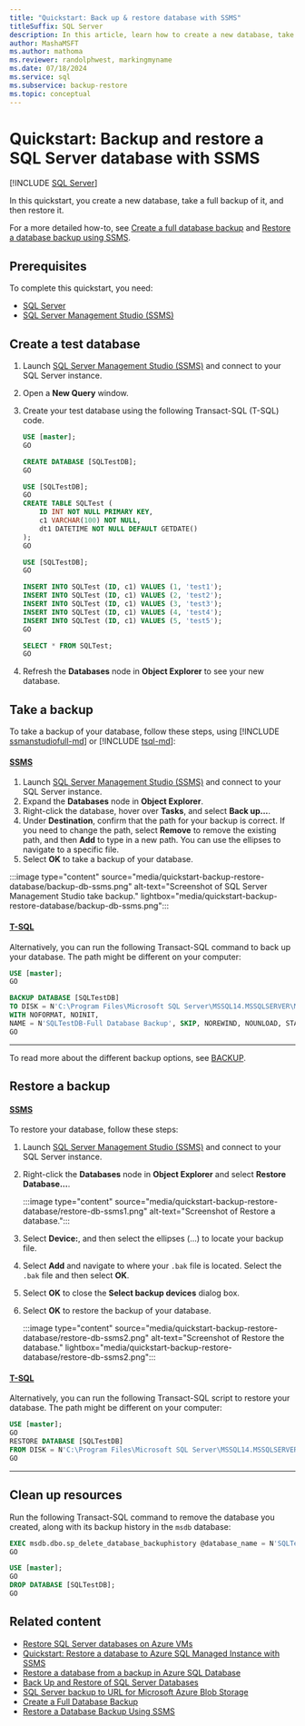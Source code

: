 ```yaml
---
title: "Quickstart: Back up & restore database with SSMS"
titleSuffix: SQL Server
description: In this article, learn how to create a new database, take a backup of the database, and restore the backup in SQL Server using SSMS
author: MashaMSFT
ms.author: mathoma
ms.reviewer: randolphwest, markingmyname
ms.date: 07/18/2024
ms.service: sql
ms.subservice: backup-restore
ms.topic: conceptual
---
```


# Quickstart: Backup and restore a SQL Server database with SSMS

[!INCLUDE [SQL Server](../../includes/applies-to-version/sqlserver.md)]

In this quickstart, you create a new database, take a full backup of it, and then restore it.

For a more detailed how-to, see [Create a full database backup](create-a-full-database-backup-sql-server.md) and [Restore a database backup using SSMS](restore-a-database-backup-using-ssms.md).

## Prerequisites

To complete this quickstart, you need:

- [SQL Server](https://www.microsoft.com/sql-server/sql-server-downloads)
- [SQL Server Management Studio (SSMS)](../../ssms/download-sql-server-management-studio-ssms.md)

## Create a test database

1. Launch [SQL Server Management Studio (SSMS)](../../ssms/download-sql-server-management-studio-ssms.md) and connect to your SQL Server instance.

1. Open a **New Query** window.

1. Create your test database using the following Transact-SQL (T-SQL) code.

   ```sql
   USE [master];
   GO

   CREATE DATABASE [SQLTestDB];
   GO

   USE [SQLTestDB];
   GO
   CREATE TABLE SQLTest (
       ID INT NOT NULL PRIMARY KEY,
       c1 VARCHAR(100) NOT NULL,
       dt1 DATETIME NOT NULL DEFAULT GETDATE()
   );
   GO

   USE [SQLTestDB];
   GO

   INSERT INTO SQLTest (ID, c1) VALUES (1, 'test1');
   INSERT INTO SQLTest (ID, c1) VALUES (2, 'test2');
   INSERT INTO SQLTest (ID, c1) VALUES (3, 'test3');
   INSERT INTO SQLTest (ID, c1) VALUES (4, 'test4');
   INSERT INTO SQLTest (ID, c1) VALUES (5, 'test5');
   GO

   SELECT * FROM SQLTest;
   GO
   ```

1. Refresh the **Databases** node in **Object Explorer** to see your new database.

## Take a backup

To take a backup of your database, follow these steps, using [!INCLUDE [ssmanstudiofull-md](../../includes/ssmanstudiofull-md.md)] or [!INCLUDE [tsql-md](../../includes/tsql-md.md)]:

#### [SSMS](#tab/ssms)

1. Launch [SQL Server Management Studio (SSMS)](../../ssms/download-sql-server-management-studio-ssms.md) and connect to your SQL Server instance.
1. Expand the **Databases** node in **Object Explorer**.
1. Right-click the database, hover over **Tasks**, and select **Back up...**.
1. Under **Destination**, confirm that the path for your backup is correct. If you need to change the path, select **Remove** to remove the existing path, and then **Add** to type in a new path. You can use the ellipses to navigate to a specific file.
1. Select **OK** to take a backup of your database.

:::image type="content" source="media/quickstart-backup-restore-database/backup-db-ssms.png" alt-text="Screenshot of SQL Server Management Studio take backup." lightbox="media/quickstart-backup-restore-database/backup-db-ssms.png":::

#### [T-SQL](#tab/t-sql)

Alternatively, you can run the following Transact-SQL command to back up your database. The path might be different on your computer:

```sql
USE [master];
GO

BACKUP DATABASE [SQLTestDB]
TO DISK = N'C:\Program Files\Microsoft SQL Server\MSSQL14.MSSQLSERVER\MSSQL\Backup\SQLTestDB.bak'
WITH NOFORMAT, NOINIT,
NAME = N'SQLTestDB-Full Database Backup', SKIP, NOREWIND, NOUNLOAD, STATS = 10;
GO
```

---

To read more about the different backup options, see [BACKUP](../../t-sql/statements/backup-transact-sql.md).

## Restore a backup

#### [SSMS](#tab/ssms)

To restore your database, follow these steps:

1. Launch [SQL Server Management Studio (SSMS)](../../ssms/download-sql-server-management-studio-ssms.md) and connect to your SQL Server instance.

1. Right-click the **Databases** node in **Object Explorer** and select **Restore Database...**.

   :::image type="content" source="media/quickstart-backup-restore-database/restore-db-ssms1.png" alt-text="Screenshot of Restore a database.":::

1. Select **Device:**, and then select the ellipses (...) to locate your backup file.
1. Select **Add** and navigate to where your `.bak` file is located. Select the `.bak` file and then select **OK**.
1. Select **OK** to close the **Select backup devices** dialog box.
1. Select **OK** to restore the backup of your database.

   :::image type="content" source="media/quickstart-backup-restore-database/restore-db-ssms2.png" alt-text="Screenshot of Restore the database." lightbox="media/quickstart-backup-restore-database/restore-db-ssms2.png":::

#### [T-SQL](#tab/t-sql)

Alternatively, you can run the following Transact-SQL script to restore your database. The path might be different on your computer:

```sql
USE [master];
GO
RESTORE DATABASE [SQLTestDB]
FROM DISK = N'C:\Program Files\Microsoft SQL Server\MSSQL14.MSSQLSERVER\MSSQL\Backup\SQLTestDB.bak' WITH  FILE = 1, NOUNLOAD, STATS = 5;
GO
```

---

## Clean up resources

Run the following Transact-SQL command to remove the database you created, along with its backup history in the `msdb` database:

```sql
EXEC msdb.dbo.sp_delete_database_backuphistory @database_name = N'SQLTestDB'
GO

USE [master];
GO
DROP DATABASE [SQLTestDB];
GO
```

## Related content

- [Restore SQL Server databases on Azure VMs](/azure/backup/restore-sql-database-azure-vm)
- [Quickstart: Restore a database to Azure SQL Managed Instance with SSMS](/azure/azure-sql/managed-instance/restore-sample-database-quickstart)
- [Restore a database from a backup in Azure SQL Database](/azure/azure-sql/database/recovery-using-backups)
- [Back Up and Restore of SQL Server Databases](back-up-and-restore-of-sql-server-databases.md)
- [SQL Server backup to URL for Microsoft Azure Blob Storage](sql-server-backup-to-url.md)
- [Create a Full Database Backup](create-a-full-database-backup-sql-server.md)
- [Restore a Database Backup Using SSMS](restore-a-database-backup-using-ssms.md)
